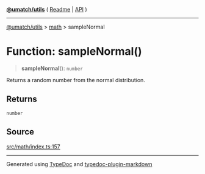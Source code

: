 [**@umatch/utils**](../../README.md) ( [Readme](../../README.md) \| [API](../../API.md) )

---

[@umatch/utils](../../API.md) > [math](../README.md) > sampleNormal

# Function: sampleNormal()

> **sampleNormal**(): `number`

Returns a random number from the normal distribution.

## Returns

`number`

## Source

[src/math/index.ts:157](https://github.com/umatch-oficial/utils/blob/106c322/src/math/index.ts#L157)

---

Generated using [TypeDoc](https://typedoc.org/) and [typedoc-plugin-markdown](https://www.npmjs.com/package/typedoc-plugin-markdown)
